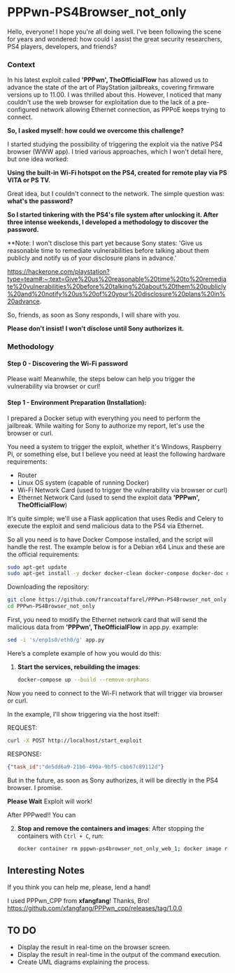 
# PPPwn-PS4Browser_not_only

Hello, everyone! I hope you're all doing well. I've been following the scene for years and wondered: how could I assist the great security researchers, PS4 players, developers, and friends?

### Context
In his latest exploit called **'PPPwn', TheOfficialFlow** has allowed us to advance the state of the art of PlayStation jailbreaks, covering firmware versions up to 11.00. I was thrilled about this. However, I noticed that many couldn't use the web browser for exploitation due to the lack of a pre-configured network allowing Ethernet connection, as PPPoE keeps trying to connect.

**So, I asked myself: how could we overcome this challenge?**

I started studying the possibility of triggering the exploit via the native PS4 browser (WWW app). I tried various approaches, which I won't detail here, but one idea worked:

**Using the built-in Wi-Fi hotspot on the PS4, created for remote play via PS VITA or PS TV.**

Great idea, but I couldn't connect to the network. The simple question was: **what's the password?**

**So I started tinkering with the PS4's file system after unlocking it. After three intense weekends, I developed a methodology to discover the password.**

**Note: I won't disclose this part yet because Sony states:
'Give us reasonable time to remediate vulnerabilities before talking about them publicly and notify us of your disclosure plans in advance.'

https://hackerone.com/playstation?type=team#:~:text=Give%20us%20reasonable%20time%20to%20remediate%20vulnerabilities%20before%20talking%20about%20them%20publicly%20and%20notify%20us%20of%20your%20disclosure%20plans%20in%20advance.

So, friends, as soon as Sony responds, I will share with you.

**Please don't insist! I won't disclose until Sony authorizes it.**

### Methodology

#### Step 0 - Discovering the Wi-Fi password

Please wait! Meanwhile, the steps below can help you trigger the vulnerability via browser or curl!

#### Step 1 - Environment Preparation (Installation):

I prepared a Docker setup with everything you need to perform the jailbreak. While waiting for Sony to authorize my report, let's use the browser or curl.

You need a system to trigger the exploit, whether it's Windows, Raspberry Pi, or something else, but I believe you need at least the following hardware requirements:

- Router
- Linux OS system (capable of running Docker)
- Wi-Fi Network Card (used to trigger the vulnerability via browser or curl)
- Ethernet Network Card (used to send the exploit data **'PPPwn', TheOfficialFlow**)

It's quite simple; we'll use a Flask application that uses Redis and Celery to execute the exploit and send malicious data to the PS4 via Ethernet.

So all you need is to have Docker Compose installed, and the script will handle the rest. The example below is for a Debian x64 Linux and these are the official requirements:

```sh
sudo apt-get update 
sudo apt-get install -y docker docker-clean docker-compose docker-doc docker-registry docker.io docker2aci
```

Downloading the repository:

```sh
git clone https://github.com/francoataffarel/PPPwn-PS4Browser_not_only.git
cd PPPwn-PS4Browser_not_only
```

First, you need to modify the Ethernet network card that will send the malicious data from **'PPPwn', TheOfficialFlow** in app.py. example:

```sh
sed -i 's/enp1s0/eth0/g' app.py
```

Here’s a complete example of how you would do this:

1. **Start the services, rebuilding the images**:
       
    ```sh
    docker-compose up --build --remove-orphans
    ```
Now you need to connect to the Wi-Fi network that will trigger via browser or curl.

In the example, I'll show triggering via the host itself:

REQUEST: 
```sh
curl -X POST http://localhost/start_exploit
```

RESPONSE: 
```json
{"task_id":"de5dd6a9-21b6-490a-9bf5-cbb67c89112d"}
```

But in the future, as soon as Sony authorizes, it will be directly in the PS4 browser. I promise.

**Please Wait** Exploit will work!

After PPPwed!! You can


2. **Stop and remove the containers and images**: After stopping the containers with `Ctrl + C`, run:

    ```sh
    docker container rm pppwn-ps4browser_not_only_web_1; docker image rm db5772a7ae68
    ```

## Interesting Notes

If you think you can help me, please, lend a hand!

I used PPPwn_CPP from **xfangfang**! Thanks, Bro!
https://github.com/xfangfang/PPPwn_cpp/releases/tag/1.0.0

## TO DO

- Display the result in real-time on the browser screen.
- Display the result in real-time in the output of the command execution.
- Create UML diagrams explaining the process.
